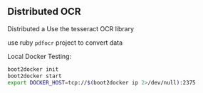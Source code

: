 ## Distributed OCR

Distributed a Use the tesseract OCR library 

use ruby `pdfocr` project to convert data

Local Docker Testing:
```bash
boot2docker init
boot2docker start
export DOCKER_HOST=tcp://$(boot2docker ip 2>/dev/null):2375
```
